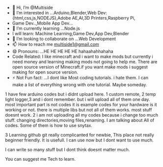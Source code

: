 - 👋 Hi, I’m @Multiside
- 👀 I’m interested in ...Arduino,Blender,Web Dev:{html,css,js,NODEJS},Adobe AE,AI,3D Printers,Raspberry Pi,
- Game Dev..,Mobile App Dev...
- 🌱 I’m currently learning ...Node.js
- I will learn: Machine Learning,Game Dev,App Dev,Blender
- 💞️ I’m looking to collaborate on ...Web Development
- 📫 How to reach me multiside1@gmail.com
- 😄 Pronouns: ...HE HE HE HE HE hahaahahhahaha
- Code Related: I like minecraft and i want to make mods but currently i need money and learning making mods not going to help me. There are open source version of Minecraft.if you want make mods i suggest making for open source version. 
- ⚡ Not Fun fact: ...I dont like Most coding tutorials. i hate them. I can make a list of everything wrong with one tutorial. Maybe someday. 

1 have few arduino codes but i didnt upload here. 1 custom remote, 2 temp light logger,3 and i dont remember. but i will upload all of them one day. most important part is not codes it is example codes for 
your hardware is it working or not. there is multiple libs but not all of them works. most stuff doesnt work.
2 i am not uploading all my codes because i change too much stuff. changing directories,moving files,renaming. I am talking about All of codes. Some of them is how to use snytax. 

3 Learning github git really complicanted for newbie, This place not really beginner friendly. It is usefull.
I can use now but I dont want to use much.

I can write so many stuff but I dont think doesnt matter much.

You can suggest me Tech to learn.
